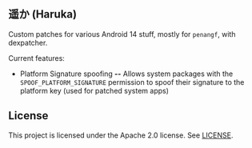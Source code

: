 ## 遥か (Haruka)

Custom patches for various Android 14 stuff, mostly for `penangf`, with dexpatcher.

Current features:
* Platform Signature spoofing **--** Allows system packages with the `SPOOF_PLATFORM_SIGNATURE` permission to spoof their signature to the platform key (used for patched system apps)

## License

This project is licensed under the Apache 2.0 license. See [LICENSE](LICENSE).